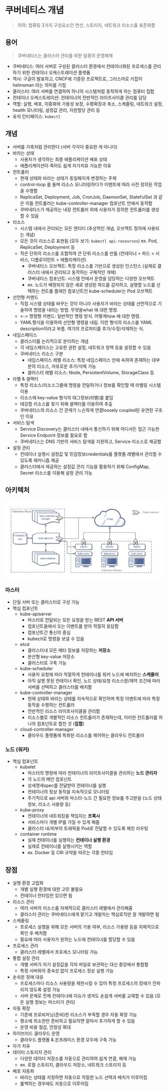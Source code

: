 # 쿠버네티스 개념
> 의의: 컴퓨팅 3가지 구성요소인 연산, 스토리지, 네트워크 리소스를 표준화함

## 용어
> 쿠버네티스는 클러스터 관리를 위한 일종의 운영체제
- 쿠버네티스: 여러 서버로 구성된 클러스터 환경에서 컨테이너화된 프로세스를 관리하기 위한 컨테이너 오케스트레이션 플랫폼
- 역사: 구글이 발표하고, CNCF에 기증된 프로젝트로, 그리스어로 키잡이helmsman 라는 의미를 가짐
- 클러스터: 여러 서버를 연결하여 하나의 시스템처럼 동작하게 하는 컴퓨터 집합
- 컨테이너 오케스트레이션: 컨테이너의 전반적인 라이프사이클 관리를 담당
- 역할: 실행, 배포, 이중화와 가용성 보장, 수평확장과 축소, 스케줄링, 네트워크 설정, health 모니터링, 설정값 관리, 자원할당 관리 등
- 유저 인터페이스: `kubectl`

## 개념
- 서버를 가축처럼 관리한다 (서버 각각이 중요한 게 아니다)
- 바라는 상태
    - 사용자가 생각하는 최종 애플리케이션 배포 상태
    - 애플리케이션이 죽어도 쉽게 자가치유 가능한 이유
- 컨트롤러
    - 현재 상태와 바라는 상태가 동일해지게 변경하는 주체
    - control-loop 를 돌며 리소스 모니터링하다가 이벤트에 따라 사전 정의된 작업을 수행함
    - ReplicaSet, Deployment, Job, CronJob, DaemonSet, StatefulSet 과 같은 이들 컨트롤러는 kube-controller-manager 컴포넌트 안에서 동작함
    - 쿠버네티스가 제공하는 내장 컨트롤러 외에 사용자가 정의한 컨트롤러를 생성할 수 있음
- 리소스
    - 시스템 내에서 관리되는 모든 엔티티 (추상적인 개념, 오브젝트 정의에 사용되는 개념)
    - 모든 것이 리소스로 표현됨 (모두 보기: `kubectl api-resources`) ex. Pod, ReplicaSet, Deployment 등
    - 작은 단위의 리소스를 조합하여 큰 단위 리소스를 만듦 (컨테이너 > 파드 > 서비스, 디플로이먼트 > 애플리케이션)
        - 쿠버네티스 오브젝트: 특정 리소스를 기반으로 생성된 인스턴스 (실제로 클러스터 내에서 관리되고 동작하는 구체적인 개체)
        - 쿠버네티스 컴포넌트: 시스템 안에서 운영을 담당하는 다양한 오브젝트
        - ex. 노드가 배정되지 않은 새로 생성된 파드를 감지하고, 실행할 노드를 선택하는 컨트롤 플레인 컴포넌트인 kube-scheduler는 Pod 오브젝트
- 선언형 커맨드
    - 직접 시스템 상태를 바꾸는 것이 아니라 사용자가 바라는 상태를 선언적으로 기술하여 명령을 내리는 방법. 무엇을what 에 대한 명령.
    - <-> 명령형 커맨드: 일반적인 명령 방식. 어떻게how 에 대한 명령.
    - YAML형식을 이용하여 선언형 명령을 내림. 이런 형식의 리소스를 YAML description이라고 부름. 여기의 프로퍼티를 추가/수정/삭제하는 식.
- 네임스페이스
    - 클러스터를 논리적으로 분리하는 개념
    - 각 네임스페이스는 고유한 권한 설정, 네트워크 정책 등을 설정할 수 있음
    - 쿠버네티스 리소스 구분
        - 네임스페이스 레벨 리소스: 특정 네임스페이스 안에 속하여 존재하는 대부분의 리소스, 자유로운 추가/삭제 가능
        - 클러스터 레벨 리소스: Node, PersistentVolume, StorageClass 등
- 라벨 & 셀렉터
    - 특정 리소스/리소스그룹에 명령을 전달하거나 정보를 확인할 때 라벨링 시스템 이용
    - 리소스에 key-value 형식의 태그정보(라벨)를 붙임
    - 태깅할 리소스를 찾기 위해 셀렉터를 이용하여 추출
    - 쿠버네티스의 리소스 간 관계가 느슨하게 연결loosely coupled된 유연한 구조인 이유
- 서비스 탐색
    - Service Discovery는 클러스터 내에서 통신하기 위해 어디서든 접근 가능한 Service Endpoint 정보를 필요로 함
    - 쿠버네티스는 DNS 기반의 서비스 탐색을 지원하고, Service 리소스로 제공함
- 설정 관리
    - 컨테이너 실행시 설정값 및 민감정보credentials를 플랫폼 레벨에서 관리할 수 있도록 매커니즘 제공
    - 클러스터에서 제공하는 설정값 관리 기능을 활용하기 위해 ConfigMap, Secret 리소스를 이용해 설정 관리 가능

## 아키텍처
![쿠버네티스아키텍처](../images/kube_archi.png)
### 마스터
- 단일 서버 또는 클러스터로 구성 가능
- 핵심 컴포넌트
    - kube-apiserver
        - 마스터로 전달되는 모든 요청을 받는 REST **API 서버**
        - 컴포넌트들에서 오는 이벤트를 받아 적절히 응답함
        - 컴포넌트간 통신의 중심
        - kubectl로 명령을 보낼 수 있음
    - etcd
        - 클러스터내 모든 메타 정보를 저장하는 **저장소**
        - 분산형 key-value 저장소
        - 클러스터로 구축 가능
    - kube-scheduler 
        - 사용자 요청에 따라 적절하게 컨테이너를 워커 노드에 배치하는 **스케줄러**
        - 아직 실행 못된 컨테이너 확인, 노드 상태/요청 리소스량/제약 조건에 따라 서버를 선택하고 클러스터를 배치함
    - kube-controller-manager 
        - 현재 상태와 바라는 상태를 지속적으로 확인하며 특정 이벤트에 따라 특정 동작을 수행하는 컨트롤러
        - 전반적인 리소스 라이프사이클을 관리함
        - 리소스별로 개별적인 리소스 컨트롤러가 존재하는데, 이러한 컨트롤러를 하나의 컴포넌트로 합친 것 (**집합**)
    - cloud-controller-manager 
        - 클라우드 플랫폼에 특화된 리소스를 제어하는 클라우드 컨트롤러

### 노드 (워커)
- 핵심 컴포넌트
    - kubelet
        - 마스터의 명령에 따라 컨테이너의 라이프사이클을 관리하는 **노드 관리자**
        - 각 노드의 메인 컴포넌트
        - 상세명세spec를 전달받아 컨테이너를 실행
        - 컨테이너의 정상 동작을 지속적으로 모니터링
        - 주기적으로 api 서버와 마스터-노드 간 필요한 정보를 주고받음 (노드 상태 정보, 리소스 사용량 등)
    - kube-proxy
        - 컨테이너의 네트워킹을 책임지는 **프록시**
        - 서비스마다 개별 IP를 가질 수 있게 해줌
        - 클러스터 내/외부의 트래픽을 Pod로 전달할 수 있도록 패킷 라우팅
    - container runtime
        - 실제 컨테이너를 실행하는 **컨테이너 실행 환경**
        - 실제로 컨테이너를 실행시키는 역할
        - ex. Docker 등 CRI 규약을 따르는 각종 런타임

## 장점
- 실행 환경 고립화
    - 개별 실행 환경에 대한 고민 불필요
    - 컨테이너 런타임만 있으면 됨
- 리소스 관리
    - 여러 서버의 리소스를 자체적으로 클러스터 레벨에서 관리해줌
    - 클러스터 관리는 쿠버네티스에게 맡기고 개발자는 핵심로직만 잘 개발하면 됨
- 스케줄링
    - 프로세스 실행을 위해 모든 서버의 가용 여부, 리소스 가용량 등을 자체적으로 확인 후 배치함
    - 필요에 따라 사용자가 원하는 노드에 컨테이너를 할당할 수 있음
- 프로세스 관리
    - 클러스터 레벨에서 프로세스 모니터링 가능
- 통합 설정 관리
    - 개별 서버가 자기 설정값을 각자 파일로 보관하는 대신 중앙에서 통합함
    - 특정 서버와의 종속성 없이 프로세스 정상 실행 가능
- 손쉬운 장애 대응
    - 프로세스마다 리소스 사용량을 제한시킬 수 있어 특정 프로세스의 장애가 전파되지 않도록 설정 가능
    - 서버 문제로 전체 컨테이너에 이슈가 생겨도 손쉽게 서버를 교체할 수 있음 (모든 실행 정보는 마스터가 관리)
- 자동 확장
    - 기존에 프로비저닝(준비)한 리소스가 부족할 경우 자동 확장 가능
    - 평소에 최소한만 준비하고 필요하면 알아서 추가하게 할 수 있음
    - 운영 비용 절감, 안정성 확대
- 하이브리드 클라우드 운영
    - 클라우드 플랫폼 & 온프레미스 환경 모두에 구축 가능
- 자가 치유
- 데이터 스토리지 관리
    - 다양한 데이터 저장소를 자동으로 관리하여 쉽게 연결, 해제 가능
    - ex. 로컬 스토리지, 클라우드 저장소, 네트워크 스토리지 등
- 배포 자동화
    - 바라는 상태를 지정하면 자동으로 적절한 노드 선택과 배치가 이루어짐
    - 롤백하는 경우에도 자동으로 이루어짐